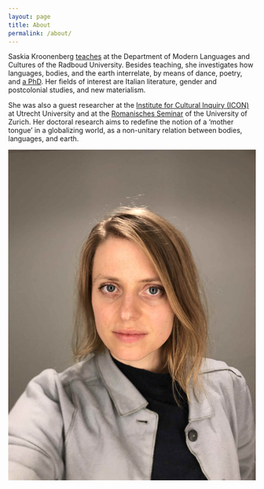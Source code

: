 ```yaml
---
layout: page
title: About
permalink: /about/
---
```


Saskia Kroonenberg [teaches](https://www.ru.nl/en/people/kroonenberg-s) at the Department of Modern Languages and Cultures of the Radboud University. Besides teaching, she investigates how languages, bodies, and the earth interrelate, by means of dance, poetry, and [a PhD](https://artes.phil-fak.uni-koeln.de/41302.html). Her fields of interest are Italian literature, gender and postcolonial studies, and new materialism. 

She was also a guest researcher at the [Institute for Cultural Inquiry (ICON)](https://www.uu.nl/en/research/institute-for-cultural-inquiry) at Utrecht University and at the [Romanisches Seminar](https://www.rose.uzh.ch/de.html) of the University of Zurich. Her doctoral research aims to redefine the notion of a ‘mother tongue’ in a globalizing world, as a non-unitary relation between bodies, languages, and earth. 

![Portrait of Saskia Kroonenberg](/assets/saskia-portrait.jpeg)
